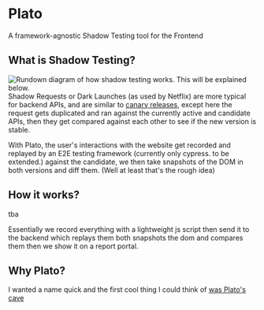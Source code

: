 # Plato

A framework-agnostic Shadow Testing tool for the Frontend


## What is Shadow Testing?

![Rundown diagram of how shadow testing works. This will be explained below.](https://miro.medium.com/v2/resize:fit:1400/1*jqvZXpPO1kTJUu-fvk0fIQ.png)
Shadow Requests or Dark Launches (as used by Netflix) are more typical for backend APIs, and are similar to [canary releases](https://en.wikipedia.org/wiki/Feature_toggle#Canary_release),
except here the request gets duplicated and ran against the currently active and candidate APIs, then they get compared against each other to see if the new version is stable.

With Plato, the user's interactions with the website get recorded and replayed by an E2E testing framework (currently only cypress. to be extended.) against the candidate, we then take snapshots of the DOM in both versions and diff them.
(Well at least that's the rough idea)

## How it works?
tba

Essentially we record everything with a lightweight js script then send it to the backend which replays them both snapshots the dom and compares them then we show it on a report portal.

## Why Plato?

I wanted a name quick and the first cool thing I could think of [was Plato's cave](https://en.wikipedia.org/wiki/Allegory_of_the_cave)
